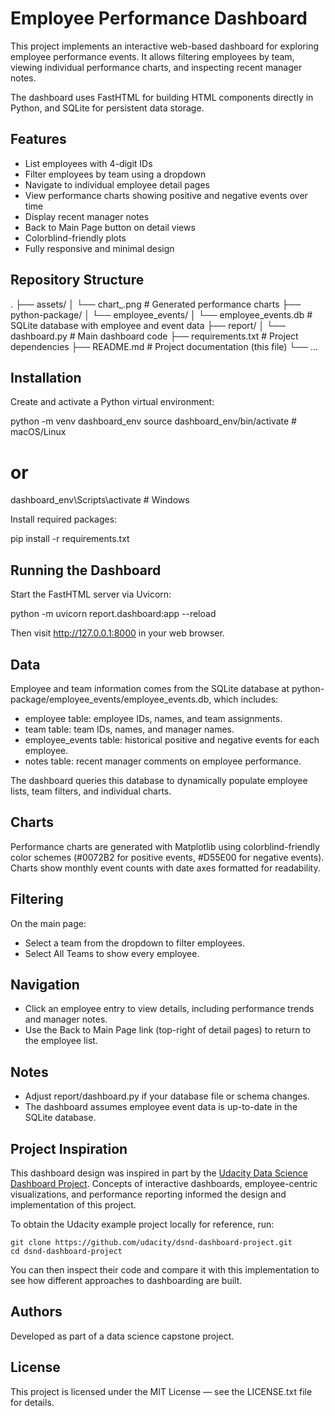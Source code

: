 # Employee Performance Dashboard

This project implements an interactive web-based dashboard for exploring employee performance events. It allows filtering employees by team, viewing individual performance charts, and inspecting recent manager notes.

The dashboard uses FastHTML for building HTML components directly in Python, and SQLite for persistent data storage.

## Features

- List employees with 4-digit IDs
- Filter employees by team using a dropdown
- Navigate to individual employee detail pages
- View performance charts showing positive and negative events over time
- Display recent manager notes
- Back to Main Page button on detail views
- Colorblind-friendly plots
- Fully responsive and minimal design

## Repository Structure

.
├── assets/
│   └── chart_<uuid>.png        # Generated performance charts
├── python-package/
│   └── employee_events/
│       └── employee_events.db  # SQLite database with employee and event data
├── report/
│   └── dashboard.py            # Main dashboard code
├── requirements.txt            # Project dependencies
├── README.md                   # Project documentation (this file)
└── ...

## Installation

Create and activate a Python virtual environment:

python -m venv dashboard_env
source dashboard_env/bin/activate  # macOS/Linux
# or
dashboard_env\Scripts\activate     # Windows

Install required packages:

pip install -r requirements.txt

## Running the Dashboard

Start the FastHTML server via Uvicorn:

python -m uvicorn report.dashboard:app --reload

Then visit http://127.0.0.1:8000 in your web browser.

## Data

Employee and team information comes from the SQLite database at python-package/employee_events/employee_events.db, which includes:

- employee table: employee IDs, names, and team assignments.
- team table: team IDs, names, and manager names.
- employee_events table: historical positive and negative events for each employee.
- notes table: recent manager comments on employee performance.

The dashboard queries this database to dynamically populate employee lists, team filters, and individual charts.

## Charts

Performance charts are generated with Matplotlib using colorblind-friendly color schemes (#0072B2 for positive events, #D55E00 for negative events). Charts show monthly event counts with date axes formatted for readability.

## Filtering

On the main page:
- Select a team from the dropdown to filter employees.
- Select All Teams to show every employee.

## Navigation

- Click an employee entry to view details, including performance trends and manager notes.
- Use the Back to Main Page link (top-right of detail pages) to return to the employee list.

## Notes

- Adjust report/dashboard.py if your database file or schema changes.
- The dashboard assumes employee event data is up-to-date in the SQLite database.

## Project Inspiration

This dashboard design was inspired in part by the [Udacity Data Science Dashboard Project](https://github.com/udacity/dsnd-dashboard-project). Concepts of interactive dashboards, employee-centric visualizations, and performance reporting informed the design and implementation of this project.

To obtain the Udacity example project locally for reference, run:

```
git clone https://github.com/udacity/dsnd-dashboard-project.git
cd dsnd-dashboard-project
```

You can then inspect their code and compare it with this implementation to see how different approaches to dashboarding are built.

## Authors

Developed as part of a data science capstone project.

## License

This project is licensed under the MIT License — see the LICENSE.txt file for details.
